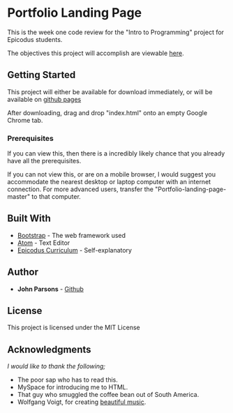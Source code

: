 # Portfolio Landing Page

This is the week one code review for the "Intro to Programming" project for Epicodus students.

The objectives this project will accomplish are viewable [here](https://www.learnhowtoprogram.com/intro-to-programming/git-html-and-css/git-html-and-css-independent-project).

## Getting Started

This project will either be available for download immediately, or will be available on [github pages](https://johnmichaelparsons.github.io/portfolio-landing-page/)

After downloading, drag and drop "index.html" onto an empty Google Chrome tab.

### Prerequisites

If you can view this, then there is a incredibly likely chance that you already have all the prerequisites.

If you can not view this, or are on a mobile browser, I would suggest you accommodate the nearest desktop or laptop computer with an internet connection. For more advanced users, transfer the "Portfolio-landing-page-master" to that computer.

## Built With

- [Bootstrap](http://getbootstrap.com/) - The web framework used
- [Atom](https://atom.io/) - Text Editor
- [Epicodus Curriculum](www.learnhowtoprogram.com) - Self-explanatory

## Author

- **John Parsons** - [Github](https://github.com/Johnmichaelparsons/)

## License

This project is licensed under the MIT License

## Acknowledgments

_I would like to thank the following;_

- The poor sap who has to read this.
- MySpace for introducing me to HTML.
- That guy who smuggled the coffee bean out of South America.
- Wolfgang Voigt, for creating [beautiful music](https://www.youtube.com/watch?v=s--IkNqI9og).
